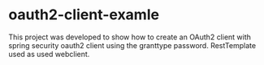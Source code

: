 # oauth2-client-examle
This project was developed to show how to create an OAuth2 client with spring security oauth2 client using the granttype password.  RestTemplate used as used webclient.
